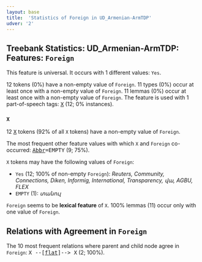 ```yaml
---
layout: base
title:  'Statistics of Foreign in UD_Armenian-ArmTDP'
udver: '2'
---
```


## Treebank Statistics: UD_Armenian-ArmTDP: Features: `Foreign`

This feature is universal.
It occurs with 1 different values: `Yes`.

12 tokens (0%) have a non-empty value of `Foreign`.
11 types (0%) occur at least once with a non-empty value of `Foreign`.
11 lemmas (0%) occur at least once with a non-empty value of `Foreign`.
The feature is used with 1 part-of-speech tags: <tt><a href="hy_armtdp-pos-X.html">X</a></tt> (12; 0% instances).

### `X`

12 <tt><a href="hy_armtdp-pos-X.html">X</a></tt> tokens (92% of all `X` tokens) have a non-empty value of `Foreign`.

The most frequent other feature values with which `X` and `Foreign` co-occurred: <tt><a href="hy_armtdp-feat-Abbr.html">Abbr</a></tt><tt>=EMPTY</tt> (9; 75%).

`X` tokens may have the following values of `Foreign`:

* `Yes` (12; 100% of non-empty `Foreign`): <em>Reuters, Community, Connections, Diken, Informig, International, Transparency, վա, AGBU, FLEX</em>
* `EMPTY` (1): <em>տանուլ</em>

`Foreign` seems to be **lexical feature** of `X`. 100% lemmas (11) occur only with one value of `Foreign`.

## Relations with Agreement in `Foreign`

The 10 most frequent relations where parent and child node agree in `Foreign`:
<tt>X --[<tt><a href="hy_armtdp-dep-flat.html">flat</a></tt>]--> X</tt> (2; 100%).

